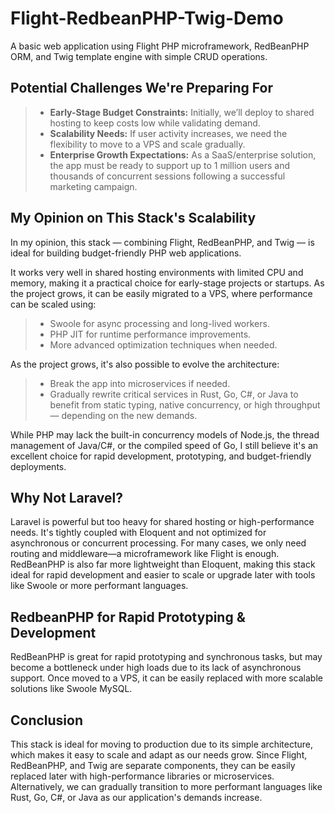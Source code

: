 # Flight-RedbeanPHP-Twig-Demo
A basic web application using Flight PHP microframework, RedBeanPHP ORM, and Twig template engine with simple CRUD operations.

## Potential Challenges We're Preparing For
> - **Early-Stage Budget Constraints:** Initially, we’ll deploy to shared hosting to keep costs low while validating demand.
> - **Scalability Needs:** If user activity increases, we need the flexibility to move to a VPS and scale gradually.
> - **Enterprise Growth Expectations:** As a SaaS/enterprise solution, the app must be ready to support up to 1 million users and thousands of concurrent sessions following a successful marketing campaign.

## My Opinion on This Stack's Scalability
In my opinion, this stack — combining Flight, RedBeanPHP, and Twig — is ideal for building budget-friendly PHP web applications.

It works very well in shared hosting environments with limited CPU and memory, making it a practical choice for early-stage projects or startups. As the project grows, it can be easily migrated to a VPS, where performance can be scaled using:
> - Swoole for async processing and long-lived workers.
> - PHP JIT for runtime performance improvements.
> - More advanced optimization techniques when needed.

As the project grows, it's also possible to evolve the architecture:
> - Break the app into microservices if needed.
> - Gradually rewrite critical services in Rust, Go, C#, or Java to benefit from static typing, native concurrency, or high throughput — depending on the new demands.

While PHP may lack the built-in concurrency models of Node.js, the thread management of Java/C#, or the compiled speed of Go, I still believe it's an excellent choice for rapid development, prototyping, and budget-friendly deployments.

## Why Not Laravel?
Laravel is powerful but too heavy for shared hosting or high-performance needs. It's tightly coupled with Eloquent and not optimized for asynchronous or concurrent processing. For many cases, we only need routing and middleware—a microframework like Flight is enough. RedBeanPHP is also far more lightweight than Eloquent, making this stack ideal for rapid development and easier to scale or upgrade later with tools like Swoole or more performant languages.

## RedbeanPHP for Rapid Prototyping & Development
RedBeanPHP is great for rapid prototyping and synchronous tasks, but may become a bottleneck under high loads due to its lack of asynchronous support. Once moved to a VPS, it can be easily replaced with more scalable solutions like Swoole MySQL.

## Conclusion
This stack is ideal for moving to production due to its simple architecture, which makes it easy to scale and adapt as our needs grow. Since Flight, RedBeanPHP, and Twig are separate components, they can be easily replaced later with high-performance libraries or microservices. Alternatively, we can gradually transition to more performant languages like Rust, Go, C#, or Java as our application's demands increase.